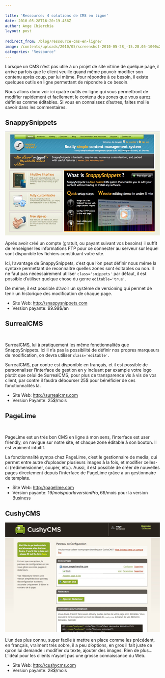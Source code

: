 ```yaml
---

title: 'Ressource: 4 solutions de CMS en ligne'
date: 2010-05-28T16:20:19.456Z
author: Ange Chierchia
layout: post

redirect_from: /blog/ressource-cms-en-ligne/
image: /contents/uploads/2010/05/screenshot-2010-05-28_-15.28.05-1000x288.jpg
categories: "Ressource"
---
```

Lorsque un CMS n’est pas utile à un projet de site vitrine de quelque page, il arrive parfois que le client veuille quand même pouvoir modifier son contenu après coup, par lui même. Pour répondre à ce besoin, il existe quelques outils en ligne permettant de répondre à ce besoin.<!--more-->

Nous allons donc voir ici quatre outils en ligne qui vous permettront de modifier rapidement et facilement le contenu des zones que vous aurez définies comme éditables. Si vous en connaissez d’autres, faites moi le savoir dans les commentaires.

## SnappySnippets

<p style="text-align: center;">
  <img class="aligncenter size-full wp-image-812" title="screenshot 2010-05-27_23.08.17" src="/contents/uploads/2010/05/screenshot-2010-05-27_23.08.17.jpg?fit=586%2C392" alt="" data-recalc-dims="1" />
</p>

Après avoir créé un compte (gratuit, ou payant suivant vos besoins) il suffit de renseigner les informations FTP pour ce connecter au serveur sur lequel sont disponible les fichiers constituant votre site.

Ici, l’avantage de SnappySnippets, c’est que l’on peut définir nous même la syntaxe permettant de reconnaitre quelles zones sont éditables ou non. Il ne faut pas nécessairement utiliser `class='snippets'` par défaut, il est possible d’utiliser quelque chose du genre `editable='true'`.

De même, il est possible d’avoir un système de versioning qui permet de tenir un historique des modification de chaque page.

  * Site Web: <a href="http://snappysnippets.com" target="blank">http://snappysnippets.com</a>
  * Version payante: 99.99$/an

## SurrealCMS

<p style="text-align: center;">
  <img class="aligncenter" src="http://i0.wp.com/surrealcms.com/resources/screenshots/full/webpage_editor.jpg?resize=595%2C387" alt="" data-recalc-dims="1" />
</p>

SurrealCMS, lui à pratiquement les même fonctionnalités que SnappySnippets. Ici il n’a pas la possibilité de définir nos propres marqueurs de modification, on devra utiliser `class='editable'`.

SurrealCMS, par contre est disponible en français, et il est possible de personnaliser l’interface de gestion en y incluant par example votre logo plutôt que celui de SurrealCMS, pour plus de transparence vis à vis de vos client, par contre il faudra débourser 25$ pour bénéficier de ces fonctionnalités là.

  * Site Web: <http://surrealcms.com>
  * Version Payante: 25$/mois

## PageLime

<p style="text-align: center;">
  <img class="aligncenter" src="http://i2.wp.com/pagelime.com/linked/images/screenshots/2.jpg?resize=642%2C480" alt="" data-recalc-dims="1" />
</p>

PageLime est un très bon CMS en ligne à mon sens, l’interface est user friendly, on navigue sur notre site, et chaque zone éditable à son bouton. Il est vraiment intuitif.

La fonctionnalité sympa chez PageLime, c’est le gestionnaire de media, qui permet entre autre d’uploader plusieurs images à la fois, et modifier celles-ci (redimensionner, couper, etc.). Aussi, il est possible de créer de nouvelles pages directement depuis l’interface de PageLime grâce à un gestionnaire de template.

  * Site Web: <http://pagelime.com>
  * Version payante: 19$/mois pour la version Pro, 69$/mois pour la version Business

## CushyCMS

<p style="text-align: center;">
  <img class="aligncenter size-full wp-image-813" title="screenshot 2010-05-28_ 15.28.05" src="/contents/uploads/2010/05/screenshot-2010-05-28_-15.28.05.jpg?fit=607%2C430" alt="" data-recalc-dims="1" />
</p>

L’un des plus connu, super facile à mettre en place comme les précédent, en français, vraiment très sobre, il a peu d’options, en gros il fait juste ce qu’on lui demande : modifier du texte, ajouter des images. Rien de plus&#8230; L’idéal pour les clients n’ayant pas une grosse connaissance du Web.

  * Site Web: <http://cushycms.com>
  * Version payante: 28$/mois